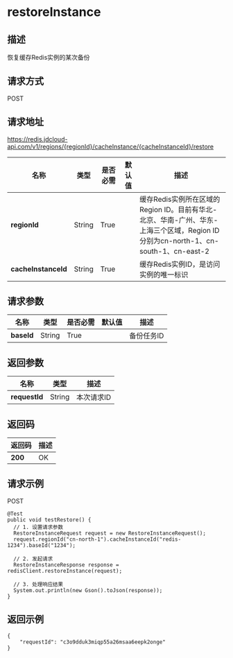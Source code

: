 # restoreInstance


## 描述
恢复缓存Redis实例的某次备份

## 请求方式
POST

## 请求地址
https://redis.jdcloud-api.com/v1/regions/{regionId}/cacheInstance/{cacheInstanceId}/restore

|名称|类型|是否必需|默认值|描述|
|---|---|---|---|---|
|**regionId**|String|True| |缓存Redis实例所在区域的Region ID。目前有华北-北京、华南-广州、华东-上海三个区域，Region ID分别为cn-north-1、cn-south-1、cn-east-2|
|**cacheInstanceId**|String|True| |缓存Redis实例ID，是访问实例的唯一标识|

## 请求参数
|名称|类型|是否必需|默认值|描述|
|---|---|---|---|---|
|**baseId**|String|True| |备份任务ID|


## 返回参数
|名称|类型|描述|
|---|---|---|
|**requestId**|String|本次请求ID|


## 返回码
|返回码|描述|
|---|---|
|**200**|OK|

## 请求示例
POST
```
@Test
public void testRestore() {
  // 1. 设置请求参数
  RestoreInstanceRequest request = new RestoreInstanceRequest();
  request.regionId("cn-north-1").cacheInstanceId("redis-1234").baseId("1234");

  // 2. 发起请求
  RestoreInstanceResponse response = redisClient.restoreInstance(request);

  // 3. 处理响应结果
  System.out.println(new Gson().toJson(response));
}

```

## 返回示例
```
{
    "requestId": "c3o9dduk3miqp55a26msaa6eepk2onge"
}
```
